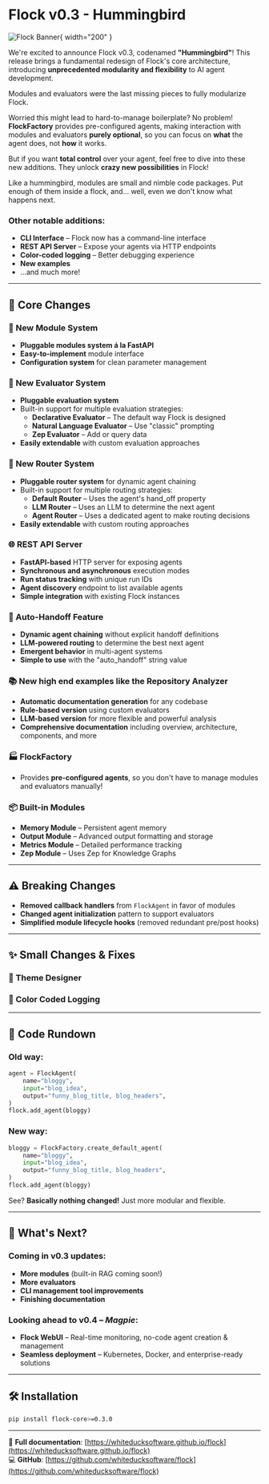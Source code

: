 # Flock v0.3 - Hummingbird  

![Flock Banner](../assets/images/hummingbird.png){ width="200" }

We're excited to announce Flock v0.3, codenamed **"Hummingbird"**! This release brings a fundamental redesign of Flock's core architecture, introducing **unprecedented modularity and flexibility** to AI agent development.  

Modules and evaluators were the last missing pieces to fully modularize Flock.  

Worried this might lead to hard-to-manage boilerplate? No problem! **FlockFactory** provides pre-configured agents, making interaction with modules and evaluators **purely optional**, so you can focus on **what** the agent does, not **how** it works.  

But if you want **total control** over your agent, feel free to dive into these new additions. They unlock **crazy new possibilities** in Flock!  

Like a hummingbird, modules are small and nimble code packages. Put enough of them inside a flock, and... well, even we don't know what happens next.  

### Other notable additions:  
- **CLI Interface** – Flock now has a command-line interface  
- **REST API Server** – Expose your agents via HTTP endpoints
- **Color-coded logging** – Better debugging experience  
- **New examples**  
- ...and much more!  

---

## 🚀 Core Changes   

### 🎯 New Module System   
- **Pluggable modules system á la FastAPI**   
- **Easy-to-implement** module interface  
- **Configuration system** for clean parameter management  

### 🔄 New Evaluator System  
- **Pluggable evaluation system**  
- Built-in support for multiple evaluation strategies:  
  - **Declarative Evaluator** – The default way Flock is designed  
  - **Natural Language Evaluator** – Use "classic" prompting  
  - **Zep Evaluator** – Add or query data
- **Easily extendable** with custom evaluation approaches  

### 🔀 New Router System
- **Pluggable router system** for dynamic agent chaining
- Built-in support for multiple routing strategies:
  - **Default Router** – Uses the agent's hand_off property
  - **LLM Router** – Uses an LLM to determine the next agent
  - **Agent Router** – Uses a dedicated agent to make routing decisions
- **Easily extendable** with custom routing approaches

### 🌐 REST API Server
- **FastAPI-based** HTTP server for exposing agents
- **Synchronous and asynchronous** execution modes
- **Run status tracking** with unique run IDs
- **Agent discovery** endpoint to list available agents
- **Simple integration** with existing Flock instances

### 🔄 Auto-Handoff Feature
- **Dynamic agent chaining** without explicit handoff definitions
- **LLM-powered routing** to determine the best next agent
- **Emergent behavior** in multi-agent systems
- **Simple to use** with the "auto_handoff" string value

### 📚 New high end examples like the Repository Analyzer
- **Automatic documentation generation** for any codebase
- **Rule-based version** using custom evaluators
- **LLM-based version** for more flexible and powerful analysis
- **Comprehensive documentation** including overview, architecture, components, and more

### 🏭 FlockFactory    
- Provides **pre-configured agents**, so you don't have to manage modules and evaluators manually!  

### 📦 Built-in Modules  
- **Memory Module** – Persistent agent memory  
- **Output Module** – Advanced output formatting and storage  
- **Metrics Module** – Detailed performance tracking  
- **Zep Module** – Uses Zep for Knowledge Graphs

---

## ⚠️ Breaking Changes  
- **Removed callback handlers** from `FlockAgent` in favor of modules  
- **Changed agent initialization** pattern to support evaluators  
- **Simplified module lifecycle hooks** (removed redundant pre/post hooks)  

---

## ✨ Small Changes & Fixes 

### 🎨 Theme Designer

### 🌈 Color Coded Logging

---

## 📜 Code Rundown  

### Old way:  
```python
agent = FlockAgent(
    name="bloggy",
    input="blog_idea",
    output="funny_blog_title, blog_headers",
)
flock.add_agent(bloggy)
```  

### New way:  
```python
bloggy = FlockFactory.create_default_agent(
    name="bloggy",
    input="blog_idea",
    output="funny_blog_title, blog_headers",
)
flock.add_agent(bloggy)
```  

See? **Basically nothing changed!** Just more modular and flexible.  

---

## 🔮 What's Next?  

### Coming in v0.3 updates:  
- **More modules** (built-in RAG coming soon!)  
- **More evaluators**  
- **CLI management tool improvements**  
- **Finishing documentation**

### Looking ahead to v0.4 – *Magpie*:  
- **Flock WebUI** – Real-time monitoring, no-code agent creation & management  
- **Seamless deployment** – Kubernetes, Docker, and enterprise-ready solutions  

---

## 🛠 Installation  

```bash
pip install flock-core>=0.3.0
```  

---  

📖 **Full documentation**: [https://whiteducksoftware.github.io/flock](https://whiteducksoftware.github.io/flock)  
💻 **GitHub**: [https://github.com/whiteducksoftware/flock](https://github.com/whiteducksoftware/flock)
